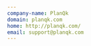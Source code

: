 ```yaml
---
company-name: PlanQk
domain: planqk.com
home: http://planqk.com/
email: support@planqk.com
---
```




